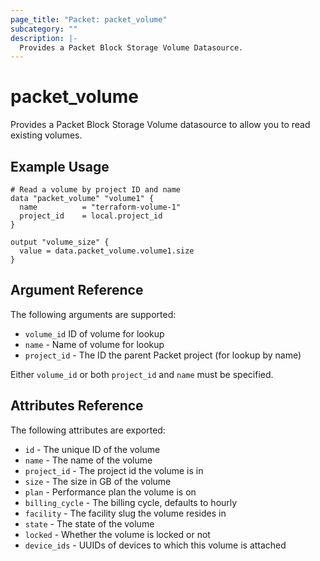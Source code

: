 ```yaml
---
page_title: "Packet: packet_volume"
subcategory: ""
description: |-
  Provides a Packet Block Storage Volume Datasource.
---
```


# packet\_volume

Provides a Packet Block Storage Volume datasource to allow you to read existing volumes.

## Example Usage

```hcl
# Read a volume by project ID and name
data "packet_volume" "volume1" {
  name          = "terraform-volume-1"
  project_id    = local.project_id
}

output "volume_size" {
  value = data.packet_volume.volume1.size
}
```

## Argument Reference

The following arguments are supported:

* `volume_id` ID of volume for lookup
* `name` - Name of volume for lookup
* `project_id` - The ID the parent Packet project (for lookup by name)

Either `volume_id` or both `project_id` and `name` must be specified.

## Attributes Reference

The following attributes are exported:

* `id` - The unique ID of the volume
* `name` - The name of the volume
* `project_id` - The project id the volume is in
* `size` - The size in GB of the volume
* `plan` - Performance plan the volume is on
* `billing_cycle` - The billing cycle, defaults to hourly
* `facility` - The facility slug the volume resides in
* `state` - The state of the volume
* `locked` - Whether the volume is locked or not
* `device_ids` - UUIDs of devices to which this volume is attached
